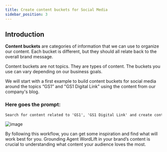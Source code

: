 ```yaml
---
title: Create content buckets for Social Media
sidebar_position: 3
---
```


## Introduction

**Content buckets** are categories of information that we can use to organize our content. Each bucket is different, but they should all relate back to the overall brand message.

Content buckets are not topics. They are types of content. The buckets you use can vary depending on our business goals.

We will start with a first example to build content buckets for social media around the topics “GS1” and "GS1 Digital Link" using the content from our company's blog.

### Here goes the prompt:

```md className=wlx-send-to-agent
Search for content related to 'GS1', 'GS1 Digital Link' and create content buckets from Social Media.
```
![image](../images/agent-wordlift-content-buckets.png)


By following this workflow, you can get some inspiration and find what will work best for you. Grounding Agent WordLift in your brand’s content is crucial to understanding what content your audience loves the most.
